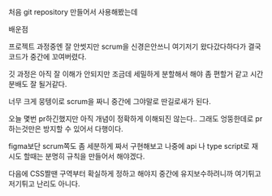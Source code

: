 처음 git repository 만들어서 사용해봤는데  

배운점 

 프로젝트 과정중엔 잘 안썻지만 scrum을 신경은안쓰니 여기저기 왔다갔다하다가 결국 코드가 중간에 꼬여버렸다.

 깃 과정은 아직 잘 이해가 안되지만 조금데 세밀하게 분할해서 해야 좀 편할거 같고 시간 분배도 잘 될거같다.

 너무 크게 뭉텡이로 scrum을 짜니 중간에 그야말로 딴길로새가 된다.

 오늘 몇번 pr하긴했지만 아직 개념이 정확하게 이해되진 않는다.. 그래도 엉뚱한데로 pr하는것만은 방지할 수 있어서 다행이다.

 figma보단 scrum쪽도 좀 세분하게 짜서 구현해보고 나중에 api 나 type script로 재 시도 할때는 분명히 규칙을 만들어서 해야겠다.

 다음에 CSS짤땐 구역부터 확실하게 정하고 해야지 중간에 유지보수하려니까 여기튀고 저기튀고 난리도 아니다.




